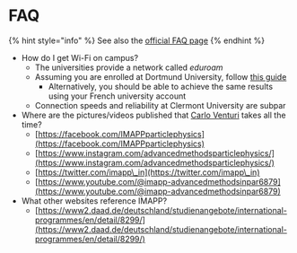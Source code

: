 # FAQ

{% hint style="info" %}
See also the [official FAQ page](https://imapp.eu/imapp/faq/)
{% endhint %}

* How do I get Wi-Fi on campus?
  * The universities provide a network called _eduroam_
  * Assuming you are enrolled at Dortmund University, follow [this guide](https://service.tu-dortmund.de/en/anleitungen-wlan)
    * Alternatively, you should be able to achieve the same results using your French university account
  * Connection speeds and reliability at Clermont University are subpar
* Where are the pictures/videos published that [Carlo Venturi](People.md) takes all the time?
  * [https://facebook.com/IMAPPparticlephysics](https://facebook.com/IMAPPparticlephysics)
  * [https://www.instagram.com/advancedmethodsparticlephysics/](https://www.instagram.com/advancedmethodsparticlephysics/)
  * [https://twitter.com/imapp\_in](https://twitter.com/imapp\_in)
  * [https://www.youtube.com/@imapp-advancedmethodsinpar6879](https://www.youtube.com/@imapp-advancedmethodsinpar6879)
* What other websites reference IMAPP?
  * [https://www2.daad.de/deutschland/studienangebote/international-programmes/en/detail/8299/](https://www2.daad.de/deutschland/studienangebote/international-programmes/en/detail/8299/)

